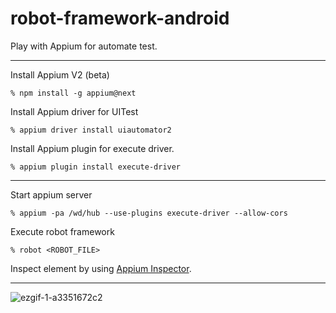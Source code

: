# robot-framework-android
Play with Appium for automate test.

---
Install Appium V2 (beta)

`% npm install -g appium@next`


Install Appium driver for UITest

`% appium driver install uiautomator2`

Install Appium plugin for execute driver.

`% appium plugin install execute-driver`

---

Start appium server

`% appium -pa /wd/hub --use-plugins execute-driver --allow-cors`

Execute robot framework

`% robot <ROBOT_FILE>`

Inspect element by using [Appium Inspector](https://github.com/appium/appium-inspector).

---

![ezgif-1-a3351672c2](https://user-images.githubusercontent.com/1191403/220284972-b84f948f-7d7c-4960-9038-f48909845071.gif)



